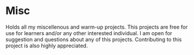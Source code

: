 # Misc
Holds all my miscellenous and warm-up projects. This projects are free for use for learners and/or any other interested individual. I am open for suggestion and questions about any of this projects. Contributing to this project is also highly appreciated.
